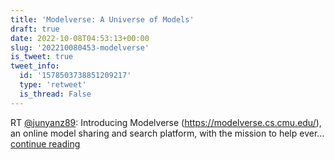 ```yaml
---
title: 'Modelverse: A Universe of Models'
draft: true
date: 2022-10-08T04:53:13+00:00
slug: '202210080453-modelverse'
is_tweet: true
tweet_info:
  id: '1578503738851209217'
  type: 'retweet'
  is_thread: False
---
```




RT [@junyanz89](https://x.com/junyanz89): Introducing Modelverse (<https://modelverse.cs.cmu.edu/>), an online model sharing and search platform, with the mission to help ever… [continue reading](https://x.com/sytelus/status/1578503738851209217)
